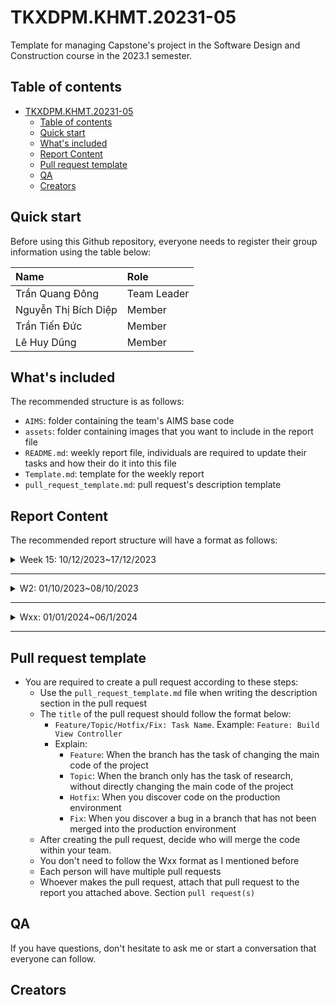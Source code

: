# TKXDPM.KHMT.20231-05
Template for managing Capstone's project in the Software Design and Construction course in the 2023.1 semester.

## Table of contents

- [TKXDPM.KHMT.20231-05](#tkxdpmvn20231-01)
    - [Table of contents](#table-of-contents)
    - [Quick start](#quick-start)
    - [What's included](#whats-included)
    - [Report Content](#report-content)
    - [Pull request template](#pull-request-template)
    - [QA](#qa)
    - [Creators](#creators)

## Quick start

Before using this Github repository, everyone needs to register their group information using the table below:

| Name                 | Role        |
| :-------------       | :---------- |
| Trần Quang Đông      | Team Leader |
| Nguyễn Thị Bích Diệp | Member      |
| Trần Tiến Đức        | Member      |
| Lê Huy Dũng          | Member      |
## What's included

The recommended structure is as follows:

- `AIMS`: folder containing the team's AIMS base code
- `assets`: folder containing images that you want to include in the report file
- `README.md`: weekly report file, individuals are required to update their tasks and how their do it into this file
- `Template.md`: template for the weekly report
- `pull_request_template.md`: pull request's description template

## Report Content

The recommended report structure will have a format as follows:

<details>
  <summary>Week 15: 10/12/2023~17/12/2023 </summary>
<br>
<details>
<summary>Trần Quang Đông</summary>
<br>

- Assigned tasks:
    - Task: Đánh giá SOLID cho package controller
    - Task 2
    - ...

- Implementation details:
    - Pull Request(s):
    - Specific implementation details:
        - Đánh giá package controller:
        - Tuân thủ một số nguyên tắc trong SOLID, (chủ yếu là SRP)
        - Có thể cải thiện bằng cách tách nhỏ một số function, do có một số function đang hoạt động quá nhiều chức năng
        - Một số lớp phụ thuộc quá nhiều vào lớp bên ngoài, cần giảm bớt sự phụ thuộc

</details>

<details>
<summary>Vũ Thị Bích Diệp</summary>
<br>

- Assigned tasks:
    - Task 1
    - Task 2
    - ...

- Implementation details:
    - Pull Request(s): 
    - Specific implementation details:
        - 

</details>



</details>

---

<details>
  <summary>W2: 01/10/2023~08/10/2023 </summary>
<br>
<details>
<summary>Team Member 1</summary>
<br>

- Assigned tasks:
    - Task 1
    - Task 2
    - ...

- Implementation details:
    - Pull Request(s): [Attach links to your pull requests here. You can attach multiple pull requests]()
    - Specific implementation details:
        - Describe specific in detail what you did last week
        - You can attach images if you want

</details>

<details>
<summary>Team Member 2</summary>
<br>

- Assigned tasks:
    - Task 1
    - Task 2
    - ...

- Implementation details:
    - Pull Request(s): [Attach links to your pull requests here. You can attach multiple pull requests]()
    - Specific implementation details:
        - Describe specific in detail what you did last week
        - You can attach images if you want

</details>

</details>

---

<details>
  <summary>Wxx: 01/01/2024~06/1/2024 </summary>
<br>

<details>
<summary>Vũ Thị Bích Diệp</summary>
<br>

- Assigned tasks:
    - Task 1
    - Task 2
    - ...

- Implementation details:
    - Pull Request(s): [https://github.com/tienduc28/TKXDPM.KHMT.20231-05/commit/76028ab844f8d6373263f67e60feac88fc0f39ac]()
    - Specific implementation details:
        - Feature: Build Sign Up and Login, fix base code

    - Pull Request(s): [https://github.com/tienduc28/TKXDPM.KHMT.20231-05/commit/6d424502c12a01f67f2192932eff004a3e5899c3]()
    - Specific implementation details:
        - Feature: Upload document of Sign Up and Login features
        - Hotfix: Upload demo video and Testing summary
    

</details>

</details>

---

## Pull request template

- You are required to create a pull request according to these steps:
    - Use the `pull_request_template.md` file when writing the description section in the pull request
    - The `title` of the pull request should follow the format below:
        - `Feature/Topic/Hotfix/Fix: Task Name`. Example: `Feature: Build View Controller`
        - Explain:
            - `Feature`: When the branch has the task of changing the main code of the project
            - `Topic`: When the branch only has the task of research, without directly changing the main code of the project
            - `Hotfix`: When you discover code on the production environment
            - `Fix`: When you discover a bug in a branch that has not been merged into the production environment
    - After creating the pull request, decide who will merge the code within your team.
    - You don't need to follow the Wxx format as I mentioned before
    - Each person will have multiple pull requests
    - Whoever makes the pull request, attach that pull request to the report you attached above. Section `pull request(s)`

## QA

If you have questions, don't hesitate to ask me or start a conversation that everyone can follow.
## Creators

